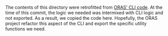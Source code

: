The contents of this directory were retrofitted from [ORAS' CLI code](https://github.com/oras-project/oras/tree/main/cmd/oras). At the time of this commit, the logic we needed was intermixed with CLI logic and not exported. As a result, we copied the code here. Hopefully, the ORAS project refactor this aspect of the CLI and export the specific utility functions we need.
